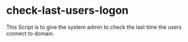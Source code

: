 # check-last-users-logon
This Script is to give the system admin to check the last time the users connect to domain.
